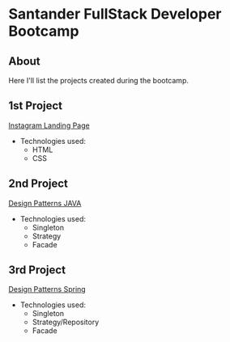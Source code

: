 # Santander FullStack Developer Bootcamp

About
---

Here I'll list the projects created during the bootcamp.

1st Project
---

[Instagram Landing Page](https://lionelsu.github.io/Santander-fullstack-developer_repo/lp-Instagram/)

- Technologies used:
  - HTML
  - CSS

2nd Project
---

[Design Patterns JAVA](https://lionelsu.github.io/Santander-fullstack-developer_repo/padroes-projeto-java-spring/lab-padroes-projeto-java)

- Technologies used:
  - Singleton
  - Strategy
  - Facade

3rd Project
---

[Design Patterns Spring](https://lionelsu.github.io/Santander-fullstack-developer_repo/padroes-projeto-java-spring/lab-padroes-projeto-spring)

- Technologies used:
  - Singleton
  - Strategy/Repository
  - Facade
